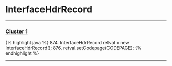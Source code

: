 # InterfaceHdrRecord

***

### [Cluster 1](./1)
{% highlight java %}
874. InterfaceHdrRecord retval = new InterfaceHdrRecord();
876. retval.setCodepage(CODEPAGE);
{% endhighlight %}

***

